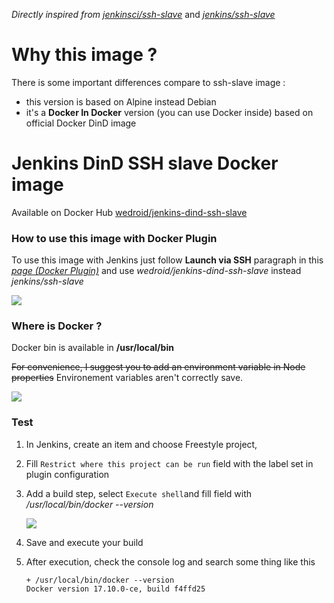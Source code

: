 *Directly inspired from [jenkinsci/ssh-slave](https://hub.docker.com/r/jenkinsci/ssh-slave/)* and  [_jenkins/ssh-slave_](https://hub.docker.com/r/jenkins/ssh-slave/)

# Why this image ?

There is some important differences compare to ssh-slave image : 

- this version is based on Alpine instead Debian
- it's a **Docker In Docker** version (you can use Docker inside)  based on official Docker DinD image

# Jenkins DinD SSH slave Docker image

Available on Docker Hub [wedroid/jenkins-dind-ssh-slave](https://hub.docker.com/r/wedroid/jenkins-dind-ssh-slave/)



### How to use this image with Docker Plugin

To use this image with Jenkins just follow **Launch via SSH** paragraph in this [_page (Docker Plugin)_](https://wiki.jenkins-ci.org/display/JENKINS/Docker+Plugin) and use _wedroid/jenkins-dind-ssh-slave_ instead  _jenkins/ssh-slave_

![](https://i.imgur.com/42hFzyk.png)

### Where is Docker ?

Docker bin is available in **/usr/local/bin**



~~For convenience, I suggest you to add an environment variable in Node properties~~ Environement variables aren't correctly save.   

![](https://i.imgur.com/4cO8Kp5.png)

### Test

1. In Jenkins, create an item and choose Freestyle project, 

2. Fill  `Restrict where this project can be run` field with the label set in plugin configuration

3. Add a build step, select `Execute shell`and fill field with _/usr/local/bin/docker --version_

   ![](https://i.imgur.com/pnYWveS.png)

4. Save and execute your build

5. After execution, check the console log and search some thing like this

   ```
   + /usr/local/bin/docker --version
   Docker version 17.10.0-ce, build f4ffd25
   ```

